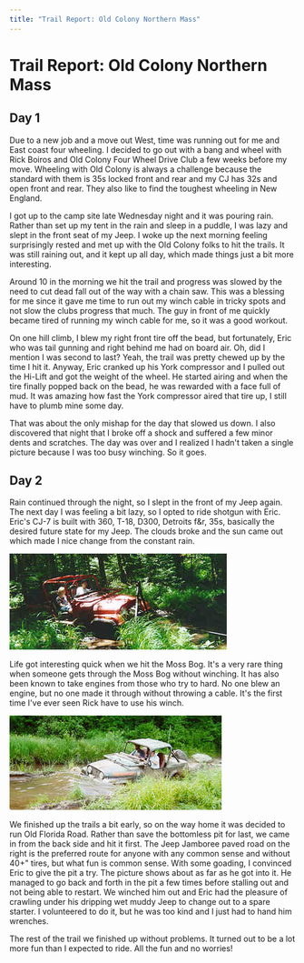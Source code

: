 ```yaml
---
title: "Trail Report: Old Colony Northern Mass"
---
```

# Trail Report: Old Colony Northern Mass

## Day 1

Due to a new job and a move out West, time was running out for me and East coast four wheeling. I decided to go out with a bang and wheel with Rick Boiros and Old Colony Four Wheel Drive Club a few weeks before my move. Wheeling with Old Colony is always a challenge because the standard with them is 35s locked front and rear and my CJ has 32s and open front and rear. They also like to find the toughest wheeling in New England.

I got up to the camp site late Wednesday night and it was pouring rain. Rather than set up my tent in the rain and sleep in a puddle, I was lazy and slept in the front seat of my Jeep. I woke up the next morning feeling surprisingly rested and met up with the Old Colony folks to hit the trails. It was still raining out, and it kept up all day, which made things just a bit more interesting.

Around 10 in the morning we hit the trail and progress was slowed by the need to cut dead fall out of the way with a chain saw. This was a blessing for me since it gave me time to run out my winch cable in tricky spots and not slow the clubs progress that much. The guy in front of me quickly became tired of running my winch cable for me, so it was a good workout.

On one hill climb, I blew my right front tire off the bead, but fortunately, Eric who was tail gunning and right behind me had on board air. Oh, did I mention I was second to last? Yeah, the trail was pretty chewed up by the time I hit it. Anyway, Eric cranked up his York compressor and I pulled out the Hi-Lift and got the weight of the wheel. He started airing and when the tire finally popped back on the bead, he was rewarded with a face full of mud. It was amazing how fast the York compressor aired that tire up, I still have to plumb mine some day.

That was about the only mishap for the day that slowed us down. I also discovered that night that I broke off a shock and suffered a few minor dents and scratches. The day was over and I realized I hadn't taken a single picture because I was too busy winching. So it goes.

## Day 2

Rain continued through the night, so I slept in the front of my Jeep again. The next day I was feeling a bit lazy, so I opted to ride shotgun with Eric. Eric's CJ-7 is built with 360, T-18, D300, Detroits f&r, 35s, basically the desired future state for my Jeep. The clouds broke and the sun came out which made I nice change from the constant rain.

![Rick in the Moss Bog](../../img/terry/trail/new-22.jpg)

Life got interesting quick when we hit the Moss Bog. It's a very rare thing when someone gets through the Moss Bog without winching. It has also been known to take engines from those who try to hard. No one blew an engine, but no one made it through without throwing a cable. It's the first time I've ever seen Rick have to use his winch.

![Eric in deep](../../img/terry/trail/new-23.jpg)

We finished up the trails a bit early, so on the way home it was decided to run Old Florida Road. Rather than save the bottomless pit for last, we came in from the back side and hit it first. The Jeep Jamboree paved road on the right is the preferred route for anyone with any common sense and without 40+" tires, but what fun is common sense. With some goading, I convinced Eric to give the pit a try. The picture shows about as far as he got into it. He managed to go back and forth in the pit a few times before stalling out and not being able to restart. We winched him out and Eric had the pleasure of crawling under his dripping wet muddy Jeep to change out to a spare starter. I volunteered to do it, but he was too kind and I just had to hand him wrenches.

The rest of the trail we finished up without problems. It turned out to be a lot more fun than I expected to ride. All the fun and no worries!